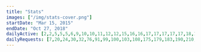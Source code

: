 ```yaml
---
title: "Stats"
images: ["/img/stats-cover.png"]
startDate: "Mar 15, 2015"
endDate: "Oct 27, 2018"
dailyActive: [2,2,5,5,5,6,9,10,10,11,12,12,15,16,16,17,17,17,17,17,18,18,19,19,19,20,20,21,25,29,31,36,43,44,44,45,46,46,46,46,46,48,48,48,48,49,50,50,50,50,50,51,51,51,51,53,54,55,56,57,62,64,70,70,72,72,73,75,76,77,77,77,77,77,79,83,84,92,97,102,106,115,119,125,133,139,141,146,157,162,167,171,174,187,192,201,214,221,227,233]
dailyRequests: [7,20,24,30,32,76,91,99,100,103,108,175,179,183,190,210,219,232,234,239,245,246,247,283,303,310,313,322,326,331,334,335,341,343,345,348,352,374,386,390,404,412,420,427,432,435,442,446,453,457,468,474,483,486,495,505,517,528,537,542,560,569,576,585,597,605,610,620,630,639,646,655,660,666,698,745,1114,1219,1327,1404,1452,1502,1541,1584,1623,1664,1772,1814,1903,1948,1984,2025,2070,2125,2157,2326,2394,2441,2499,2545]
---
```

